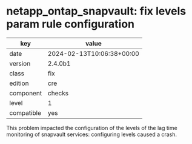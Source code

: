 [//]: # (werk v2)
# netapp_ontap_snapvault: fix levels param rule configuration

key        | value
---------- | ---
date       | 2024-02-13T10:06:38+00:00
version    | 2.4.0b1
class      | fix
edition    | cre
component  | checks
level      | 1
compatible | yes

This problem impacted the configuration of the levels of the lag time monitoring of snapvault services: configuring levels caused a crash.

